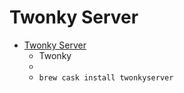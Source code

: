 # Twonky Server
- [Twonky Server](https://twonky.com/)
  -  Twonky
  - 
  - `brew cask install twonkyserver`
